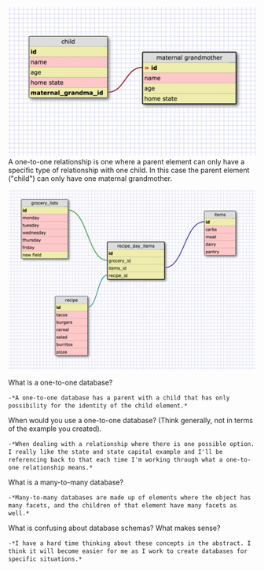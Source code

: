 ![One-to-One relationship example](./imgs/child_to_maternal_grandmother.png)
A one-to-one relationship is one where a parent element can only have a specific type of relationship with one child. In this case the parent element ("child") can only have one maternal grandmother.

![grocery planner](./imgs/grocery_planner.png)

What is a one-to-one database?

	-*A one-to-one database has a parent with a child that has only possibility for the identity of the child element.* 
When would you use a one-to-one database? (Think generally, not in terms of the example you created).

	-*When dealing with a relationship where there is one possible option. I really like the state and state capital example and I'll be referencing back to that each time I'm working through what a one-to-one relationship means.*
What is a many-to-many database?

	-*Many-to-many databases are made up of elements where the object has many facets, and the children of that element have many facets as well.* 
What is confusing about database schemas? What makes sense?

	-*I have a hard time thinking about these concepts in the abstract. I think it will become easier for me as I work to create databases for specific situations.* 
